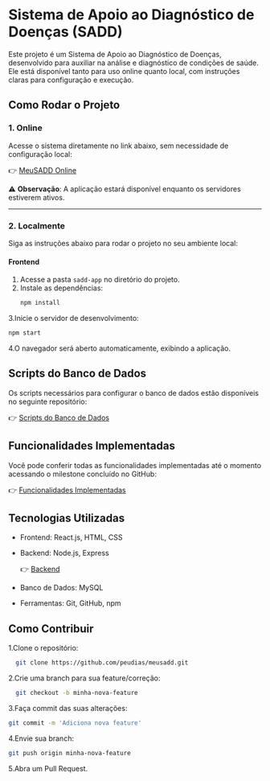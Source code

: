 # Sistema de Apoio ao Diagnóstico de Doenças (SADD)

Este projeto é um Sistema de Apoio ao Diagnóstico de Doenças, desenvolvido para auxiliar na análise e diagnóstico de condições de saúde. Ele está disponível tanto para uso online quanto local, com instruções claras para configuração e execução.

## Como Rodar o Projeto

### 1. **Online**

Acesse o sistema diretamente no link abaixo, sem necessidade de configuração local:

👉 [MeuSADD Online](https://www.meusadd.com.br/home)

⚠️ **Observação**: A aplicação estará disponível enquanto os servidores estiverem ativos.

---

### 2. **Localmente**

Siga as instruções abaixo para rodar o projeto no seu ambiente local:

#### Frontend
1. Acesse a pasta `sadd-app` no diretório do projeto.
2. Instale as dependências:
   ```bash
   npm install
   ```
3.Inicie o servidor de desenvolvimento:
   ```bash
   npm start
   ```
4.O navegador será aberto automaticamente, exibindo a aplicação.

## Scripts do Banco de Dados

Os scripts necessários para configurar o banco de dados estão disponíveis no seguinte repositório: 

👉 [Scripts do Banco de Dados](https://github.com/peudias/bd-lpr/tree/main/av1)

## Funcionalidades Implementadas

Você pode conferir todas as funcionalidades implementadas até o momento acessando o milestone concluído no GitHub: 

👉 [Funcionalidades Implementadas](https://github.com/peudias/bd-lpr/milestone/3?closed=1)

## Tecnologias Utilizadas

* Frontend: React.js, HTML, CSS
* Backend: Node.js, Express

   👉 [Backend](https://github.com/peudias/meusadd-back)
* Banco de Dados: MySQL
* Ferramentas: Git, GitHub, npm

## Como Contribuir

1.Clone o repositório:
  ```bash
    git clone https://github.com/peudias/meusadd.git
  ```
2.Crie uma branch para sua feature/correção:
  ```bash
    git checkout -b minha-nova-feature
  ```
3.Faça commit das suas alterações:
  ```bash
  git commit -m 'Adiciona nova feature'
  ```
4.Envie sua branch:
  ```bash
  git push origin minha-nova-feature
  ```
5.Abra um Pull Request.
